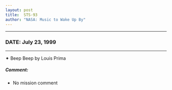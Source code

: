 ```yaml
---
layout: post
title:  STS-93
author: "NASA: Music to Wake Up By"
---
```


----
### DATE: July 23, 1999
----
✦ Beep Beep by Louis Prima

##### Comment:
* No mission comment

